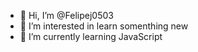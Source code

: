 - 👋 Hi, I’m @Felipej0503
- 👀 I’m interested in learn somenthing new 
- 🌱 I’m currently learning JavaScript
